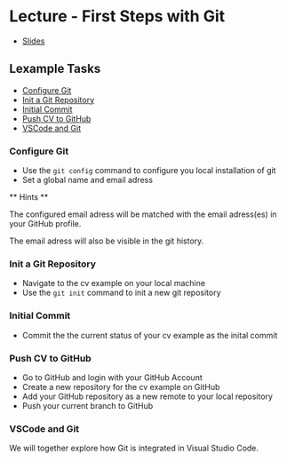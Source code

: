 # Lecture - First Steps with Git

- [Slides](https://docs.google.com/presentation/d/1WWxhoqKsuoQD9TtPjKknIXtaY-bzJyhD5qiiXdw72rc)

## Lexample Tasks

- [Configure Git](#configure-git)
- [Init a Git Repository](#init-a-git-repository)
- [Initial Commit](#initial-commit)
- [Push CV to GitHub](#push-cv-to-github)
- [VSCode and Git](#vscode-and-git)

### Configure Git

- Use the `git config` command to configure you local installation of git
- Set a global name and email adress

** Hints ** 

The configured email adress will be matched with the email adress(es) in your GitHub profile.

The email adress will also be visible in the git history.

### Init a Git Repository

- Navigate to the cv example on your local machine
- Use the `git init` command to init a new git repository

### Initial Commit

- Commit the the current status of your cv example as the inital commit

### Push CV to GitHub

- Go to GitHub and login with your GitHub Account
- Create a new repository for the cv example on GitHub
- Add your GitHub repository as a new remote to your local repository
- Push your current branch to GitHub

### VSCode and Git

We will together explore how Git is integrated in Visual Studio Code.



